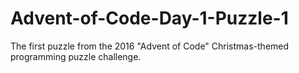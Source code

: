 # Advent-of-Code-Day-1-Puzzle-1
The first puzzle from the 2016 "Advent of Code" Christmas-themed programming puzzle challenge.
